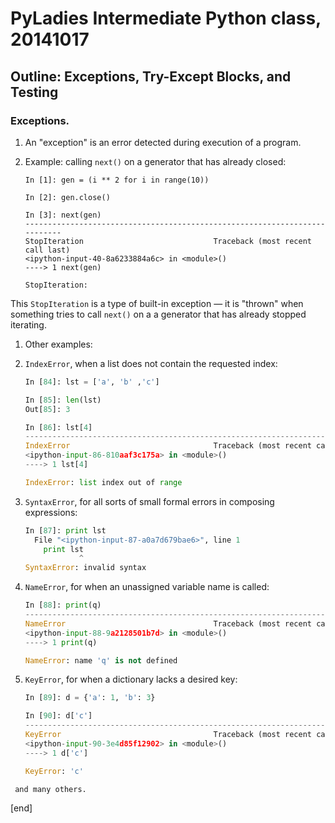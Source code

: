 # PyLadies Intermediate Python class, 20141017

## Outline: Exceptions, Try-Except Blocks, and Testing

### Exceptions. 

 1. An "exception" is an error detected during execution of a program.

 1. Example: calling `next()` on a generator that has already closed:

        In [1]: gen = (i ** 2 for i in range(10))
        
        In [2]: gen.close()
        
        In [3]: next(gen)
        ---------------------------------------------------------------------------
        StopIteration                             Traceback (most recent call last)
        <ipython-input-40-8a6233884a6c> in <module>()
        ----> 1 next(gen)
        
        StopIteration: 

   This `StopIteration` is a type of built-in exception — it is "thrown" when something tries to call `next()` on a a generator that has already stopped iterating.

 1. Other examples:
 
   2. `IndexError`, when a list does not contain the requested index:

        ```python
        In [84]: lst = ['a', 'b' ,'c']
        
        In [85]: len(lst)
        Out[85]: 3
        
        In [86]: lst[4]
        ---------------------------------------------------------------------------
        IndexError                                Traceback (most recent call last)
        <ipython-input-86-810aaf3c175a> in <module>()
        ----> 1 lst[4]
        
        IndexError: list index out of range
        ```

   2. `SyntaxError`, for all sorts of small formal errors in composing expressions:

        ```python
        In [87]: print lst
          File "<ipython-input-87-a0a7d679bae6>", line 1
            print lst
                    ^
        SyntaxError: invalid syntax
        ```

   2. `NameError`, for when an unassigned variable name is called:

        ```python
        In [88]: print(q)
        ---------------------------------------------------------------------------
        NameError                                 Traceback (most recent call last)
        <ipython-input-88-9a2128501b7d> in <module>()
        ----> 1 print(q)
        
        NameError: name 'q' is not defined
        ```

   2. `KeyError`, for when a dictionary lacks a desired key:

        ```python
        In [89]: d = {'a': 1, 'b': 3}
        
        In [90]: d['c']
        ---------------------------------------------------------------------------
        KeyError                                  Traceback (most recent call last)
        <ipython-input-90-3e4d85f12902> in <module>()
        ----> 1 d['c']
        
        KeyError: 'c'
        ```

     and many others.


[end]
